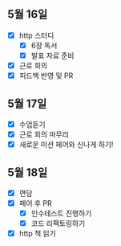 ## 5월 16일

- [x] http 스터디
  - [x] 6장 독서
  - [x] 발표 자료 준비
- [x] 근로 회의
- [x] 피드백 반영 및 PR

## 5월 17일

- [x] 수업듣기
- [x] 근로 회의 마무리
- [x] 새로운 미션 페어와 신나게 하기!

## 5월 18일

- [x] 면담
- [x] 페어 후 PR
  - [x] 인수테스트 진행하기
  - [x] 코드 리팩토링하기
- [x] http 책 읽기

